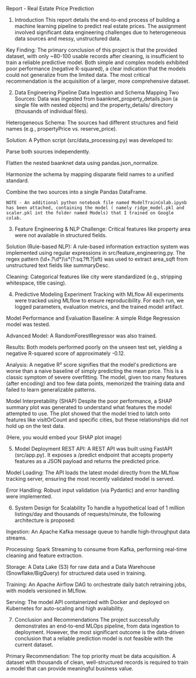 Report - Real Estate Price Prediction
1. Introduction
This report details the end-to-end process of building a machine learning pipeline to predict real estate prices. The assignment involved significant data engineering challenges due to heterogeneous data sources and messy, unstructured data.

Key Finding: The primary conclusion of this project is that the provided dataset, with only ~80-100 usable records after cleaning, is insufficient to train a reliable predictive model. Both simple and complex models exhibited poor performance (negative R-squared), a clear indication that the models could not generalize from the limited data. The most critical recommendation is the acquisition of a larger, more comprehensive dataset.

2. Data Engineering Pipeline
Data Ingestion and Schema Mapping
Two Sources: Data was ingested from baanknet_property_details.json (a single file with nested objects) and the property_details/ directory (thousands of individual files).

Heterogeneous Schema: The sources had different structures and field names (e.g., propertyPrice vs. reserve_price).

Solution: A Python script (src/data_processing.py) was developed to:

Parse both sources independently.

Flatten the nested baanknet data using pandas.json_normalize.

Harmonize the schema by mapping disparate field names to a unified standard.

Combine the two sources into a single Pandas DataFrame.

    NOTE - An additional python notebook file named ModelTrainColab.ipynb has been attached, containing the model ( namely ridge_model.pkl and scaler.pkl int the folder named Models) that I trained on Google colab.

3. Feature Engineering & NLP
Challenge: Critical features like property area were not available in structured fields.

Solution (Rule-based NLP): A rule-based information extraction system was implemented using regular expressions in src/feature_engineering.py. The regex pattern (\d+\.?\d*)\s*(?:sq\.?ft\.?|sft) was used to extract area_sqft from unstructured text fields like summaryDesc.

Cleaning: Categorical features like city were standardized (e.g., stripping whitespace, title casing).

4. Predictive Modeling
Experiment Tracking with MLflow
All experiments were tracked using MLflow to ensure reproducibility. For each run, we logged parameters, evaluation metrics, and the trained model artifact.

Model Performance and Evaluation
Baseline: A simple Ridge Regression model was tested.

Advanced Model: A RandomForestRegressor was also trained.

Results: Both models performed poorly on the unseen test set, yielding a negative R-squared score of approximately -0.12.

Analysis: A negative R² score signifies that the model's predictions are worse than a naive baseline of simply predicting the mean price. This is a classic symptom of severe overfitting. The model, given too many features (after encoding) and too few data points, memorized the training data and failed to learn generalizable patterns.

Model Interpretability (SHAP)
Despite the poor performance, a SHAP summary plot was generated to understand what features the model attempted to use. The plot showed that the model tried to latch onto features like visitOrCount and specific cities, but these relationships did not hold up on the test data.

(Here, you would embed your SHAP plot image)

5. Model Deployment
REST API: A REST API was built using FastAPI (src/app.py). It exposes a /predict endpoint that accepts property features as a JSON payload and returns the predicted price.

Model Loading: The API loads the latest model directly from the MLflow tracking server, ensuring the most recently validated model is served.

Error Handling: Robust input validation (via Pydantic) and error handling were implemented.

6. System Design for Scalability
To handle a hypothetical load of 1 million listings/day and thousands of requests/minute, the following architecture is proposed:

Ingestion: An Apache Kafka message queue to handle high-throughput data streams.

Processing: Spark Streaming to consume from Kafka, performing real-time cleaning and feature extraction.

Storage: A Data Lake (S3) for raw data and a Data Warehouse (Snowflake/BigQuery) for structured data used in training.

Training: An Apache Airflow DAG to orchestrate daily batch retraining jobs, with models versioned in MLflow.

Serving: The model API containerized with Docker and deployed on Kubernetes for auto-scaling and high availability.

7. Conclusion and Recommendations
The project successfully demonstrates an end-to-end MLOps pipeline, from data ingestion to deployment. However, the most significant outcome is the data-driven conclusion that a reliable prediction model is not feasible with the current dataset.

Primary Recommendation: The top priority must be data acquisition. A dataset with thousands of clean, well-structured records is required to train a model that can provide meaningful business value.
